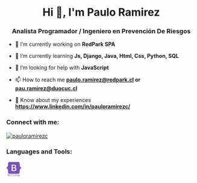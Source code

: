 <h1 align="center">Hi 👋, I'm Paulo Ramirez</h1>
<h3 align="center">Analista Programador / Ingeniero en Prevención De Riesgos </h3>

- 🔭 I’m currently working on **RedPark SPA**

- 🌱 I’m currently learning **Js, Django, Java, Html, Css, Python, SQL**

- 🤝 I’m looking for help with **JavaScript**

- 📫 How to reach me **paulo.ramirez@redpark.cl or pau.ramirez@duocuc.cl**

- 📄 Know about my experiences **https://www.linkedin.com/in/pauloramirezc/**

<h3 align="left">Connect with me:</h3>
<p align="left">
<a href="https://linkedin.com/in/pauloramirezc" target="blank"><img align="center" src="https://raw.githubusercontent.com/rahuldkjain/github-profile-readme-generator/master/src/images/icons/Social/linked-in-alt.svg" alt="pauloramirezc" height="30" width="40" /></a>
</p>

<h3 align="left">Languages and Tools:</h3>
 <p align="left"> <a href="https://getbootstrap.com" target="_blank" rel="noreferrer"> <img src="https://raw.githubusercontent.com/devicons/devicon/master/icons/bootstrap/bootstrap-plain-wordmark.svg" alt="bootstrap" width="40" height="40" /> </a>

